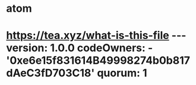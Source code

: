 # atom
# https://tea.xyz/what-is-this-file --- version: 1.0.0 codeOwners:   - '0xe6e15f831614B49998274b0b817dAeC3fD703C18' quorum: 1
